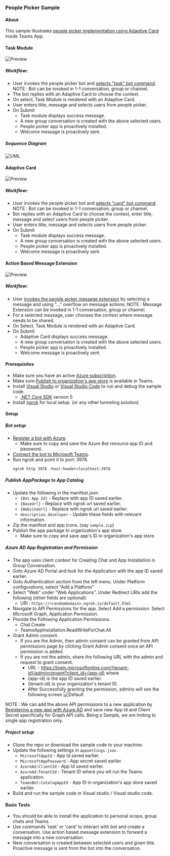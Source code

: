### People Picker Sample

#### About
This sample illustrates [people picker implementation using Adaptive Card](https://docs.microsoft.com/en-us/microsoftteams/platform/task-modules-and-cards/cards/people-picker?tabs=desktop) inside Teams App.

#### Task Module

![Preview](Docs/Task.png)

##### Workflow:
* User invokes the people picker bot and [selects "task" bot command](https://docs.microsoft.com/en-us/microsoftteams/platform/bots/how-to/create-a-bot-commands-menu?tabs=desktop%2Cdotnet). NOTE : Bot can be invoked in 1-1 conversation, group or channel.
* The bot replies with an Adaptive Card to choose the context.
* On select, Task Module is rendered with an Adaptive Card.
* User enters title, message and selects users from people picker.
* On Submit
    * Task module displays success message.
    * A new group conversation is created with the above selected users.
    * People picker app is proactively installed.
    * Welcome message is proactively sent.

##### Sequence Diagram
![UML](Docs/TaskModuleUML.png)

#### Adaptive Card

![Preview](Docs/card.png)

##### Workflow:
* User invokes the people picker bot and [selects "card" bot command](https://docs.microsoft.com/en-us/microsoftteams/platform/bots/how-to/create-a-bot-commands-menu?tabs=desktop%2Cdotnet). NOTE : Bot can be invoked in 1-1 conversation, group or channel.
* Bot replies with an Adaptive Card to choose the context, enter title, message and select users from people picker.
* User enters title, message and selects users from people picker.
* On Submit
    * Task module displays success message.
    * A new group conversation is created with the above selected users.
    * People picker app is proactively installed.
    * Welcome message is proactively sent.


#### Action Based Message Extension

![Preview](Docs/Action.png)

##### Workflow:
* User [invokes the people picker message extension](https://docs.microsoft.com/en-us/microsoftteams/platform/messaging-extensions/what-are-messaging-extensions?tabs=dotnet) by selecting a message and using "..." overflow on message actions. NOTE : Message Extension can be invoked in 1-1 conversation, group or channel.
* For a selected message, user chooses the context where message needs to be shared.
* On Select, Task Module is rendered with an Adaptive Card.
* On Submit
    * Adaptive Card displays success message.
    * A new group conversation is created with the above selected users.
    * People picker app is proactively installed.
    * Welcome message is proactively sent.



#### Prerequisites
* Make sure you have an active [Azure subscription](https://azure.microsoft.com/en-us/free/).
* Make sure [Publish to organization's app store](https://docs.microsoft.com/en-us/MicrosoftTeams/manage-apps?toc=%2Fmicrosoftteams%2Fplatform%2Ftoc.json&bc=%2Fmicrosoftteams%2Fplatform%2Fbreadcrumb%2Ftoc.json#publish-a-custom-app-to-your-organizations-app-store)  is available in Teams.
* Install [Visual Studio](https://docs.microsoft.com/en-us/visualstudio/install/install-visual-studio?view=vs-2022) or [Visual Studio Code](https://code.visualstudio.com/download) to run and debug the sample code.
  * [.NET Core SDK](https://dotnet.microsoft.com/download) version 5
* Install [ngrok](https://ngrok.com/download) for local setup. (or any other tunneling solution)


#### Setup

##### Bot setup
* [Register a bot with Azure](https://docs.microsoft.com/en-us/azure/bot-service/bot-service-quickstart-registration?view=azure-bot-service-4.0&tabs=userassigned).
  * Make sure to copy and save the Azure Bot resource app ID and password.
* [Connect the bot to Microsoft Teams](https://docs.microsoft.com/en-us/azure/bot-service/channel-connect-teams?view=azure-bot-service-4.0).
* Run ngrok and point it to port: 3978.
    ```
    ngrok http 3978 -host-header=localhost:3978
    ```


##### Publish AppPackage to App Catalog
* Update the following in the manifest.json.
  * `{Bot App Id}` - Replace with app ID saved earlier.
  * `{BaseUrl}` - Replace with ngrok url saved earlier.
  * `{WebsiteUrl}` - Replace with ngrok url saved earlier.
  * `description`, `developer` - Update these fields with relevant information.
* Zip the manifest and app icons. (say `sample.zip`)
* Publish the app package to organization's app store.
  * Make sure to copy and save app's ID in organization's app store.

##### Azure AD App Registration and Permission
* The app uses client context for Creating Chat and App Installation in Group Conversation.
* Goto Azure AD Portal and look for the Application with the app ID saved earlier.
* Goto Authentication section from the left menu. Under Platform configurations, select "Add a Platform"
* Select "Web" under "Web Applications". Under Redirect URIs add the following (other fields are optional):
  * URI : `https://<randomdomain>.ngrok.io/default.html`
* Navigate to API Permissions for the app. Select Add a permission. Select Microsoft Graph, Application Permission.
* Provide the Following Application Permissions.
  * Chat.Create
  * TeamsAppInstallation.ReadWriteForChat.All
* Grant Admin consent.
  * If you are the Admin, then admin consent can be granted from API permissions page by clicking Grant Admin consent once an API permission is added.
  * If you are not the admin, share the following URL with the admin and request to grant consent.  
    * URL - https://login.microsoftonline.com/{tenant-id}/adminconsent?client_id={app-id} where
    * {app-id} is the app ID saved earlier.
    * {tenant-id} is your organization's tenant ID.
    * After Successfully granting the permission, admins will see the following screen
    ![Default](Docs/Default.png)

NOTE : We can add the above API permissions to a new application by [Registering a new app with Azure AD](https://docs.microsoft.com/en-us/powerapps/developer/data-platform/walkthrough-register-app-azure-active-directory) and save new App Id and Client Secret specifically for Graph API calls. Being a Sample, we are lmiting to single app registration only. 

##### Project setup
* Clone the repo or download the sample code to your machine.
* Update the following settings in `appsettings.json`
  * `MicrosoftAppId` - App Id saved earlier.
  * `MicrosoftAppPassword` - App secret saved earlier.
  * `AzureAd:ClientId` - App Id saved earlier.
  * `AzureAd:TenantId` - Tenant ID where you wll run the Teams application.
  * `TeamsBot:CatalogAppId` - App ID in organization's app store saved earlier.
* Build and run the sample code in Visual studio / Visual studio code.

#### Basic Tests
* You should be able to install the application to personal scope, group chats and Teams.
* Use commands 'task' or 'card' to interact with bot and create a conversation. Use action based message extension to forward a message into a new conversation.
* New conversation is created between selected users and given title. Proactive message is sent from the bot into the conversation.